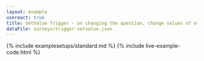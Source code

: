 ```yaml
---
layout: example
usereact: true
title: SetValue Trigger - on changing the question, change values of other questions.
dataFile: surveys/trigger-setvalue.json
---
```


{% include examplesetups/standard.md %}
{% include live-example-code.html %}